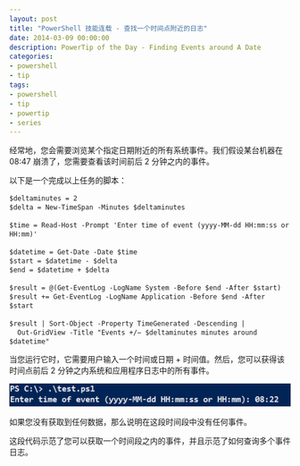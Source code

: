 ```yaml
---
layout: post
title: "PowerShell 技能连载 - 查找一个时间点附近的日志"
date: 2014-03-09 00:00:00
description: PowerTip of the Day - Finding Events around A Date
categories:
- powershell
- tip
tags:
- powershell
- tip
- powertip
- series
---
```

经常地，您会需要浏览某个指定日期附近的所有系统事件。我们假设某台机器在 08:47 崩溃了，您需要查看该时间前后 2 分钟之内的事件。

以下是一个完成以上任务的脚本：

    $deltaminutes = 2
    $delta = New-TimeSpan -Minutes $deltaminutes

    $time = Read-Host -Prompt 'Enter time of event (yyyy-MM-dd HH:mm:ss or HH:mm)'

    $datetime = Get-Date -Date $time
    $start = $datetime - $delta
    $end = $datetime + $delta

    $result = @(Get-EventLog -LogName System -Before $end -After $start)
    $result += Get-EventLog -LogName Application -Before $end -After $start

    $result | Sort-Object -Property TimeGenerated -Descending |
      Out-GridView -Title "Events +/− $deltaminutes minutes around $datetime"

当您运行它时，它需要用户输入一个时间或日期 + 时间值。然后，您可以获得该时间点前后 2 分钟之内系统和应用程序日志中的所有事件。

![](/img/2014-03-09-finding-events-around-a-date-001.png)

如果您没有获取到任何数据，那么说明在这段时间段中没有任何事件。

这段代码示范了您可以获取一个时间段之内的事件，并且示范了如何查询多个事件日志。

<!--本文国际来源：[Finding Events around A Date](http://community.idera.com/powershell/powertips/b/tips/posts/finding-events-around-a-date)-->
